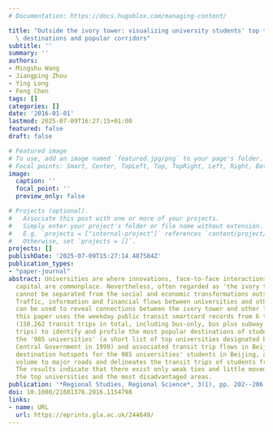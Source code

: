 ```yaml
---
# Documentation: https://docs.hugoblox.com/managing-content/

title: "Outside the ivory tower: visualizing university students' top transit-trip\
  \ destinations and popular corridors"
subtitle: ''
summary: ''
authors:
- Mingshu Wang
- Jiangping Zhou
- Ying Long
- Feng Chen
tags: []
categories: []
date: '2016-01-01'
lastmod: 2025-07-09T16:27:15+01:00
featured: false
draft: false

# Featured image
# To use, add an image named `featured.jpg/png` to your page's folder.
# Focal points: Smart, Center, TopLeft, Top, TopRight, Left, Right, BottomLeft, Bottom, BottomRight.
image:
  caption: ''
  focal_point: ''
  preview_only: false

# Projects (optional).
#   Associate this post with one or more of your projects.
#   Simply enter your project's folder or file name without extension.
#   E.g. `projects = ["internal-project"]` references `content/project/deep-learning/index.md`.
#   Otherwise, set `projects = []`.
projects: []
publishDate: '2025-07-09T15:27:14.487584Z'
publication_types:
- "paper-journal"
abstract: Universities are where innovations, face-to-face interactions and social
  capital are commonplace. Nevertheless, often regarded as 'the ivory tower', universities
  cannot be separated from the social and economic transformations outside of them.
  Traffic, information and financial flows between universities and other locations
  can be used to reveal connections between the ivory tower and other locales. Therefore,
  this paper uses the weekday public transit smartcard records from 6 to 9 April 2010
  (158,262 transit trips in total, including bus-only, bus plus subway and subway-only
  trips) to identify and profile the most popular destinations of student riders from
  the '985 universities' (a short list of top universities designated by the Chinese
  Central Government in 1999) and associated transit trip flows in Beijing. It identifies
  destination hotspots for the 985 universities' students in Beijing, allocates traffic
  volume to major roads and delineates the transit trips of students from each campus.
  The results indicate that there exist only weak ties and little movement between
  the top universities and the most disadvantaged areas.
publication: '*Regional Studies, Regional Science*, 3(1), pp. 202--206'
doi: 10.1080/21681376.2016.1154798
links:
- name: URL
  url: https://eprints.gla.ac.uk/244649/
---
```

